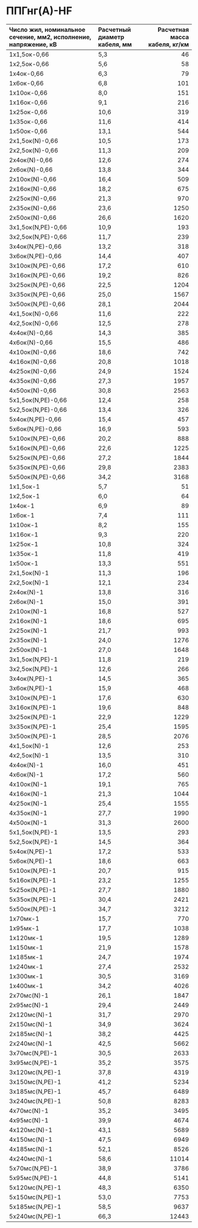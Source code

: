 # ППГнг(А)-HF

| Число жил, номинальное сечение, мм2, исполнение, напряжение, кВ   | Расчетный диаметр кабеля, мм   |   Расчетная масса кабеля, кг/км |
|:------------------------------------------------------------------|:-------------------------------|--------------------------------:|
| 1х1,5ок-0,66                                                      | 5,3                            |                              46 |
| 1х2,5ок-0,66                                                      | 5,6                            |                              58 |
| 1х4ок-0,66                                                        | 6,3                            |                              79 |
| 1х6ок-0,66                                                        | 6,8                            |                             101 |
| 1х10ок-0,66                                                       | 8,0                            |                             151 |
| 1х16ок-0,66                                                       | 9,1                            |                             216 |
| 1х25ок-0,66                                                       | 10,6                           |                             319 |
| 1х35ок-0,66                                                       | 11,6                           |                             414 |
| 1х50ок-0,66                                                       | 13,1                           |                             544 |
| 2х1,5ок(N)-0,66                                                   | 10,5                           |                             173 |
| 2х2,5ок(N)-0,66                                                   | 11,3                           |                             209 |
| 2х4ок(N)-0,66                                                     | 12,6                           |                             274 |
| 2х6ок(N)-0,66                                                     | 13,8                           |                             344 |
| 2х10ок(N)-0,66                                                    | 16,4                           |                             509 |
| 2х16ок(N)-0,66                                                    | 18,2                           |                             675 |
| 2х25ок(N)-0,66                                                    | 21,3                           |                             970 |
| 2х35ок(N)-0,66                                                    | 23,6                           |                            1250 |
| 2х50ок(N)-0,66                                                    | 26,6                           |                            1620 |
| 3х1,5ок(N,PE)-0,66                                                | 10,9                           |                             193 |
| 3х2,5ок(N,PE)-0,66                                                | 11,7                           |                             239 |
| 3х4ок(N,PE)-0,66                                                  | 13,2                           |                             318 |
| 3х6ок(N,PE)-0,66                                                  | 14,4                           |                             407 |
| 3х10ок(N,PE)-0,66                                                 | 17,2                           |                             610 |
| 3х16ок(N,PE)-0,66                                                 | 19,2                           |                             826 |
| 3х25ок(N,PE)-0,66                                                 | 22,5                           |                            1204 |
| 3х35ок(N,PE)-0,66                                                 | 25,0                           |                            1567 |
| 3х50ок(N,PE)-0,66                                                 | 28,1                           |                            2044 |
| 4х1,5ок(N)-0,66                                                   | 11,6                           |                             222 |
| 4х2,5ок(N)-0,66                                                   | 12,5                           |                             278 |
| 4х4ок(N)-0,66                                                     | 14,3                           |                             385 |
| 4х6ок(N)-0,66                                                     | 15,5                           |                             486 |
| 4х10ок(N)-0,66                                                    | 18,6                           |                             742 |
| 4х16ок(N)-0,66                                                    | 20,8                           |                            1018 |
| 4х25ок(N)-0,66                                                    | 24,9                           |                            1524 |
| 4х35ок(N)-0,66                                                    | 27,3                           |                            1957 |
| 4х50ок(N)-0,66                                                    | 30,8                           |                            2563 |
| 5х1,5ок(N,PE)-0,66                                                | 12,4                           |                             258 |
| 5х2,5ок(N,PE)-0,66                                                | 13,4                           |                             326 |
| 5х4ок(N,PE)-0,66                                                  | 15,4                           |                             457 |
| 5х6ок(N,PE)-0,66                                                  | 16,9                           |                             593 |
| 5х10ок(N,PE)-0,66                                                 | 20,2                           |                             888 |
| 5х16ок(N,PE)-0,66                                                 | 22,6                           |                            1225 |
| 5х25ок(N,PE)-0,66                                                 | 27,2                           |                            1844 |
| 5х35ок(N,PE)-0,66                                                 | 29,8                           |                            2383 |
| 5х50ок(N,PE)-0,66                                                 | 34,2                           |                            3168 |
| 1х1,5ок-1                                                         | 5,7                            |                              51 |
| 1х2,5ок-1                                                         | 6,0                            |                              64 |
| 1х4ок-1                                                           | 6,9                            |                              89 |
| 1х6ок-1                                                           | 7,4                            |                             111 |
| 1х10ок-1                                                          | 8,2                            |                             155 |
| 1х16ок-1                                                          | 9,3                            |                             220 |
| 1х25ок-1                                                          | 10,8                           |                             324 |
| 1х35ок-1                                                          | 11,8                           |                             419 |
| 1х50ок-1                                                          | 13,3                           |                             551 |
| 2х1,5ок(N)-1                                                      | 11,3                           |                             196 |
| 2х2,5ок(N)-1                                                      | 12,1                           |                             234 |
| 2х4ок(N)-1                                                        | 13,8                           |                             316 |
| 2х6ок(N)-1                                                        | 15,0                           |                             391 |
| 2х10ок(N)-1                                                       | 16,8                           |                             527 |
| 2х16ок(N)-1                                                       | 18,6                           |                             695 |
| 2х25ок(N)-1                                                       | 21,7                           |                             993 |
| 2х35ок(N)-1                                                       | 24,0                           |                            1276 |
| 2х50ок(N)-1                                                       | 27,0                           |                            1648 |
| 3х1,5ок(N,PE)-1                                                   | 11,8                           |                             219 |
| 3х2,5ок(N,PE)-1                                                   | 12,6                           |                             266 |
| 3х4ок(N,PE)-1                                                     | 14,5                           |                             365 |
| 3х6ок(N,PE)-1                                                     | 15,9                           |                             468 |
| 3х10ок(N,PE)-1                                                    | 17,6                           |                             630 |
| 3х16ок(N,PE)-1                                                    | 19,6                           |                             848 |
| 3х25ок(N,PE)-1                                                    | 22,9                           |                            1229 |
| 3х35ок(N,PE)-1                                                    | 25,4                           |                            1595 |
| 3х50ок(N,PE)-1                                                    | 28,5                           |                            2076 |
| 4х1,5ок(N)-1                                                      | 12,6                           |                             253 |
| 4х2,5ок(N)-1                                                      | 13,5                           |                             310 |
| 4х4ок(N)-1                                                        | 16,0                           |                             451 |
| 4х6ок(N)-1                                                        | 17,2                           |                             560 |
| 4х10ок(N)-1                                                       | 19,1                           |                             765 |
| 4х16ок(N)-1                                                       | 21,3                           |                            1044 |
| 4х25ок(N)-1                                                       | 25,4                           |                            1555 |
| 4х35ок(N)-1                                                       | 27,7                           |                            1990 |
| 4х50ок(N)-1                                                       | 31,3                           |                            2600 |
| 5х1,5ок(N,PE)-1                                                   | 13,5                           |                             293 |
| 5х2,5ок(N,PE)-1                                                   | 14,5                           |                             364 |
| 5х4ок(N,PE)-1                                                     | 17,2                           |                             533 |
| 5х6ок(N,PE)-1                                                     | 18,6                           |                             663 |
| 5х10ок(N,PE)-1                                                    | 20,7                           |                             915 |
| 5х16ок(N,PE)-1                                                    | 23,2                           |                            1255 |
| 5х25ок(N,PE)-1                                                    | 27,7                           |                            1880 |
| 5х35ок(N,PE)-1                                                    | 30,4                           |                            2421 |
| 5х50ок(N,PE)-1                                                    | 34,7                           |                            3212 |
| 1х70мк-1                                                          | 15,7                           |                             770 |
| 1х95мк-1                                                          | 17,7                           |                            1038 |
| 1х120мк-1                                                         | 19,5                           |                            1289 |
| 1х150мк-1                                                         | 21,9                           |                            1578 |
| 1х185мк-1                                                         | 24,7                           |                            1974 |
| 1х240мк-1                                                         | 27,4                           |                            2532 |
| 1х300мк-1                                                         | 30,5                           |                            3169 |
| 1х400мк-1                                                         | 34,2                           |                            4026 |
| 2х70мс(N)-1                                                       | 26,1                           |                            1847 |
| 2х95мс(N)-1                                                       | 29,4                           |                            2449 |
| 2х120мс(N)-1                                                      | 31,7                           |                            2970 |
| 2х150мс(N)-1                                                      | 34,9                           |                            3624 |
| 2х185мс(N)-1                                                      | 38,2                           |                            4425 |
| 2х240мс(N)-1                                                      | 42,5                           |                            5662 |
| 3х70мс(N,PE)-1                                                    | 30,5                           |                            2633 |
| 3х95мс(N,PE)-1                                                    | 35,2                           |                            3575 |
| 3х120мс(N,PE)-1                                                   | 37,8                           |                            4319 |
| 3х150мс(N,PE)-1                                                   | 41,2                           |                            5234 |
| 3х185мс(N,PE)-1                                                   | 45,7                           |                            6489 |
| 3х240мс(N,PE)-1                                                   | 50,8                           |                            8283 |
| 4х70мс(N)-1                                                       | 35,2                           |                            3495 |
| 4х95мс(N)-1                                                       | 39,9                           |                            4674 |
| 4х120мс(N)-1                                                      | 43,1                           |                            5689 |
| 4х150мс(N)-1                                                      | 47,5                           |                            6949 |
| 4х185мс(N)-1                                                      | 52,1                           |                            8526 |
| 4х240мс(N)-1                                                      | 58,6                           |                           11014 |
| 5х70мс(N,PE)-1                                                    | 38,9                           |                            3786 |
| 5х95мс(N,PE)-1                                                    | 44,8                           |                            5141 |
| 5х120мс(N,PE)-1                                                   | 48,3                           |                            6350 |
| 5х150мс(N,PE)-1                                                   | 53,0                           |                            7753 |
| 5х185мс(N,PE)-1                                                   | 58,5                           |                            9637 |
| 5х240мс(N,PE)-1                                                   | 66,3                           |                           12443 |